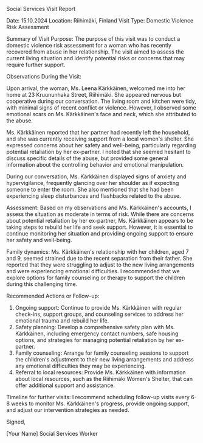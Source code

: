 Social Services Visit Report

Date: 15.10.2024
Location: Riihimäki, Finland
Visit Type: Domestic Violence Risk Assessment

Summary of Visit Purpose:
The purpose of this visit was to conduct a domestic violence risk assessment for a woman who has recently recovered from abuse in her relationship. The visit aimed to assess the current living situation and identify potential risks or concerns that may require further support.

Observations During the Visit:

Upon arrival, the woman, Ms. Leena Kärkkäinen, welcomed me into her home at 23 Kruununhaka Street, Riihimäki. She appeared nervous but cooperative during our conversation. The living room and kitchen were tidy, with minimal signs of recent conflict or violence. However, I observed some emotional scars on Ms. Kärkkäinen's face and neck, which she attributed to the abuse.

Ms. Kärkkäinen reported that her partner had recently left the household, and she was currently receiving support from a local women's shelter. She expressed concerns about her safety and well-being, particularly regarding potential retaliation by her ex-partner. I noted that she seemed hesitant to discuss specific details of the abuse, but provided some general information about the controlling behavior and emotional manipulation.

During our conversation, Ms. Kärkkäinen displayed signs of anxiety and hypervigilance, frequently glancing over her shoulder as if expecting someone to enter the room. She also mentioned that she had been experiencing sleep disturbances and flashbacks related to the abuse.

Assessment:
Based on my observations and Ms. Kärkkäinen's accounts, I assess the situation as moderate in terms of risk. While there are concerns about potential retaliation by her ex-partner, Ms. Kärkkäinen appears to be taking steps to rebuild her life and seek support. However, it is essential to continue monitoring her situation and providing ongoing support to ensure her safety and well-being.

Family dynamics:
Ms. Kärkkäinen's relationship with her children, aged 7 and 9, seemed strained due to the recent separation from their father. She reported that they were struggling to adjust to the new living arrangements and were experiencing emotional difficulties. I recommended that we explore options for family counseling or therapy to support the children during this challenging time.

Recommended Actions or Follow-up:

1. Ongoing support: Continue to provide Ms. Kärkkäinen with regular check-ins, support groups, and counseling services to address her emotional trauma and rebuild her life.
2. Safety planning: Develop a comprehensive safety plan with Ms. Kärkkäinen, including emergency contact numbers, safe housing options, and strategies for managing potential retaliation by her ex-partner.
3. Family counseling: Arrange for family counseling sessions to support the children's adjustment to their new living arrangements and address any emotional difficulties they may be experiencing.
4. Referral to local resources: Provide Ms. Kärkkäinen with information about local resources, such as the Riihimäki Women's Shelter, that can offer additional support and assistance.

Timeline for further visits:
I recommend scheduling follow-up visits every 6-8 weeks to monitor Ms. Kärkkäinen's progress, provide ongoing support, and adjust our intervention strategies as needed.

Signed,

[Your Name]
Social Services Worker